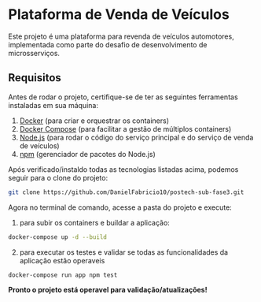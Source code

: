 # Plataforma de Venda de Veículos

Este projeto é uma plataforma para revenda de veículos automotores, implementada como parte do desafio de desenvolvimento de microsserviços.

## Requisitos

Antes de rodar o projeto, certifique-se de ter as seguintes ferramentas instaladas em sua máquina:
1. [Docker](https://www.docker.com/get-started) (para criar e orquestrar os containers)
2. [Docker Compose](https://docs.docker.com/compose/install/) (para facilitar a gestão de múltiplos containers)
3. [Node.js](https://nodejs.org/en/download/) (para rodar o código do serviço principal e do serviço de venda de veículos)
4. [npm](https://www.npmjs.com/get-npm) (gerenciador de pacotes do Node.js)

Após verificado/instaldo todas as tecnologias listadas acima, podemos seguir para o clone do projeto:
```bash
git clone https://github.com/DanielFabricio10/postech-sub-fase3.git
```

Agora no terminal de comando, acesse a pasta do projeto e execute:
1. para subir os containers e buildar a aplicação:
```bash
docker-compose up -d --build
```
2. para executar os testes e validar se todas as funcionalidades da aplicação estão operaveis
```bash
docker-compose run app npm test
```

**Pronto o projeto está operavel para validação/atualizações!**
